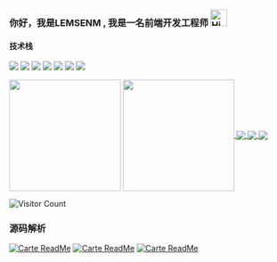 
<div>
  <h3>
    你好，我是LEMSENM , 我是一名前端开发工程师
  <img src="https://emojis.slackmojis.com/emojis/images/1588866973/8934/hellokittydance.gif?1588866973" alt="Hi" width="30" />
</h3>


<h4>技术栈</h4>

![](https://img.shields.io/badge/-Nodejs-43853d?style=flat-square&logo=Node.js&logoColor=white) ![](https://img.shields.io/badge/-JavaScript-e5cd0c?style=flat-square&logo=JavaScript&labelColor=f7df1e&logoColor=000) ![](https://img.shields.io/badge/-TypeScript-3178C6?style=flat-square&logo=TypeScript&logoColor=white&color=blue) ![](https://img.shields.io/badge/-Vue.js-29beb0?style=flat-square&logo=vue.js&labelColor=ffffff&color=4FC08D) ![](https://img.shields.io/badge/-React-29beb0?style=flat-square&logo=React&labelColor=ffffff&color=61DAFB) ![](https://img.shields.io/badge/-WebPack-1C78C0?style=flat-square&logo=WebPack&logoColor=white) ![](https://img.shields.io/badge/-MiniProgram-008000?style=flat-square&logo=WeChat&labelColor=fff&color=07C160)

<!--

  [![Top Langs](https://github-readme-stats.vercel.app/api/top-langs/?username=LENSENM&theme=blueberry&langs_count=8&layout=donut)](https://github.com/LENSENM/github-readme-stats)
  ![Anurag's GitHub stats](https://github-readme-stats.vercel.app/api?username=LENSENM&theme=blueberry&show_icons=true)

- [mock_redux_source_code](https://github.com/LENSENM/mock_redux_source_code) redux实现源码
- [redux-encapsulation_hook](https://github.com/LENSENM/https://github.com/LENSENM/redux-encapsulation_hook) 对redux的封装，只需要关注新加入的方法  
- [vue_binding_source_codesource](https://github.com/LENSENM/vue_binding_source_codesource) vue双向绑定的实现

 -->

<a>
  <img height=200 align="center" src="https://github-readme-stats.vercel.app/api/top-langs?username=LENSENM&layout=donut&langs_count=8&card_width=320" />
</a>
<a href="https://github.com/anuraghazra/github-readme-stats">
  <img height=200 align="center" src="https://github-readme-stats.vercel.app/api?username=LENSENM&theme=blueberry&show_icons=true" />
</a>


 <a href="https://github.com/LENSENM/mock_redux_source_code">
  <img align="center" src="https://github-readme-stats.vercel.app/api/pin/?username=anuraghazra&repo=mock_redux_source_code" />
</a>
<a href="https://github.com/LENSENM/redux-encapsulation_hook">
  <img align="center" src="https://github-readme-stats.vercel.app/api/pin/?username=LENSENM&repo=redux-encapsulation_hook" />
</a>
<a href="https://github.com/LENSENM/vue_binding_source_codesource">
  <img align="center" src="https://github-readme-stats.vercel.app/api/pin/?username=LENSENM&repo=vue_binding_source_codesource" />
</a>




![Visitor Count](https://profile-counter.glitch.me/LENSENM/count.svg)

<h3>源码解析</h3>

[![Carte ReadMe](https://github-readme-stats.vercel.app/api/pin/?username=LENSENM&repo=mock_redux_source_code)](https://github.com/LENSENM/mock_redux_source_code)
[![Carte ReadMe](https://github-readme-stats.vercel.app/api/pin/?username=LENSENM&repo=redux-encapsulation_hook)](https://github.com/LENSENM/redux-encapsulation_hook)
[![Carte ReadMe](https://github-readme-stats.vercel.app/api/pin/?username=LENSENM&repo=vue_binding_source_codesource)](https://github.com/LENSENM/vue_binding_source_codesource)




</div>



   
